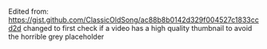 Edited from: https://gist.github.com/ClassicOldSong/ac88b8b0142d329f004527c1833ccd2d
changed to first check if a video has a high quality thumbnail to avoid the horrible grey placeholder
